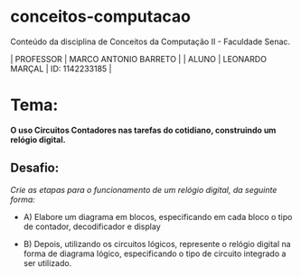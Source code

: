# conceitos-computacao
Conteúdo da disciplina de Conceitos da Computação II - Faculdade Senac.



| PROFESSOR | MARCO ANTONIO BARRETO | 
| ALUNO | LEONARDO MARÇAL | ID: 1142233185 | 


# Tema:

**O uso Circuitos Contadores nas tarefas do cotidiano, construindo um relógio digital.**

 ## Desafio: 
 *Crie as etapas para o funcionamento de um relógio digital, da seguinte forma:*

* A) Elabore um diagrama em blocos, especificando em cada bloco o tipo de contador, decodificador e display

* B) Depois, utilizando os circuitos lógicos, represente o relógio digital na forma de diagrama lógico, especificando o tipo de circuito integrado a
ser utilizado.
